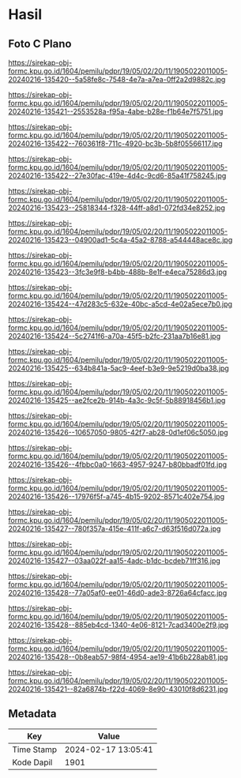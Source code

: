 # Hasil

## Foto C Plano

https://sirekap-obj-formc.kpu.go.id/1604/pemilu/pdpr/19/05/02/20/11/1905022011005-20240216-135420--5a58fe8c-7548-4e7a-a7ea-0ff2a2d9882c.jpg

https://sirekap-obj-formc.kpu.go.id/1604/pemilu/pdpr/19/05/02/20/11/1905022011005-20240216-135421--2553528a-f95a-4abe-b28e-f1b64e7f5751.jpg

https://sirekap-obj-formc.kpu.go.id/1604/pemilu/pdpr/19/05/02/20/11/1905022011005-20240216-135422--760361f8-711c-4920-bc3b-5b8f05566117.jpg

https://sirekap-obj-formc.kpu.go.id/1604/pemilu/pdpr/19/05/02/20/11/1905022011005-20240216-135422--27e30fac-419e-4d4c-9cd6-85a41f758245.jpg

https://sirekap-obj-formc.kpu.go.id/1604/pemilu/pdpr/19/05/02/20/11/1905022011005-20240216-135423--25818344-f328-44ff-a8d1-072fd34e8252.jpg

https://sirekap-obj-formc.kpu.go.id/1604/pemilu/pdpr/19/05/02/20/11/1905022011005-20240216-135423--04900ad1-5c4a-45a2-8788-a544448ace8c.jpg

https://sirekap-obj-formc.kpu.go.id/1604/pemilu/pdpr/19/05/02/20/11/1905022011005-20240216-135423--3fc3e9f8-b4bb-488b-8e1f-e4eca75286d3.jpg

https://sirekap-obj-formc.kpu.go.id/1604/pemilu/pdpr/19/05/02/20/11/1905022011005-20240216-135424--47d283c5-632e-40bc-a5cd-4e02a5ece7b0.jpg

https://sirekap-obj-formc.kpu.go.id/1604/pemilu/pdpr/19/05/02/20/11/1905022011005-20240216-135424--5c2741f6-a70a-45f5-b2fc-231aa7b16e81.jpg

https://sirekap-obj-formc.kpu.go.id/1604/pemilu/pdpr/19/05/02/20/11/1905022011005-20240216-135425--634b841a-5ac9-4eef-b3e9-9e5219d0ba38.jpg

https://sirekap-obj-formc.kpu.go.id/1604/pemilu/pdpr/19/05/02/20/11/1905022011005-20240216-135425--ae2fce2b-914b-4a3c-9c5f-5b88918456b1.jpg

https://sirekap-obj-formc.kpu.go.id/1604/pemilu/pdpr/19/05/02/20/11/1905022011005-20240216-135426--10657050-9805-42f7-ab28-0d1ef06c5050.jpg

https://sirekap-obj-formc.kpu.go.id/1604/pemilu/pdpr/19/05/02/20/11/1905022011005-20240216-135426--4fbbc0a0-1663-4957-9247-b80bbadf01fd.jpg

https://sirekap-obj-formc.kpu.go.id/1604/pemilu/pdpr/19/05/02/20/11/1905022011005-20240216-135426--17976f5f-a745-4b15-9202-8571c402e754.jpg

https://sirekap-obj-formc.kpu.go.id/1604/pemilu/pdpr/19/05/02/20/11/1905022011005-20240216-135427--780f357a-415e-411f-a6c7-d63f516d072a.jpg

https://sirekap-obj-formc.kpu.go.id/1604/pemilu/pdpr/19/05/02/20/11/1905022011005-20240216-135427--03aa022f-aa15-4adc-b1dc-bcdeb71ff316.jpg

https://sirekap-obj-formc.kpu.go.id/1604/pemilu/pdpr/19/05/02/20/11/1905022011005-20240216-135428--77a05af0-ee01-46d0-ade3-8726a64cfacc.jpg

https://sirekap-obj-formc.kpu.go.id/1604/pemilu/pdpr/19/05/02/20/11/1905022011005-20240216-135428--885eb4cd-1340-4e06-8121-7cad3400e2f9.jpg

https://sirekap-obj-formc.kpu.go.id/1604/pemilu/pdpr/19/05/02/20/11/1905022011005-20240216-135428--0b8eab57-98f4-4954-ae19-41b6b228ab81.jpg

https://sirekap-obj-formc.kpu.go.id/1604/pemilu/pdpr/19/05/02/20/11/1905022011005-20240216-135421--82a6874b-f22d-4069-8e90-43010f8d6231.jpg


## Metadata

| Key        | Value               |
| ---------- | ------------------- |
| Time Stamp | 2024-02-17 13:05:41 |
| Kode Dapil | 1901                |



